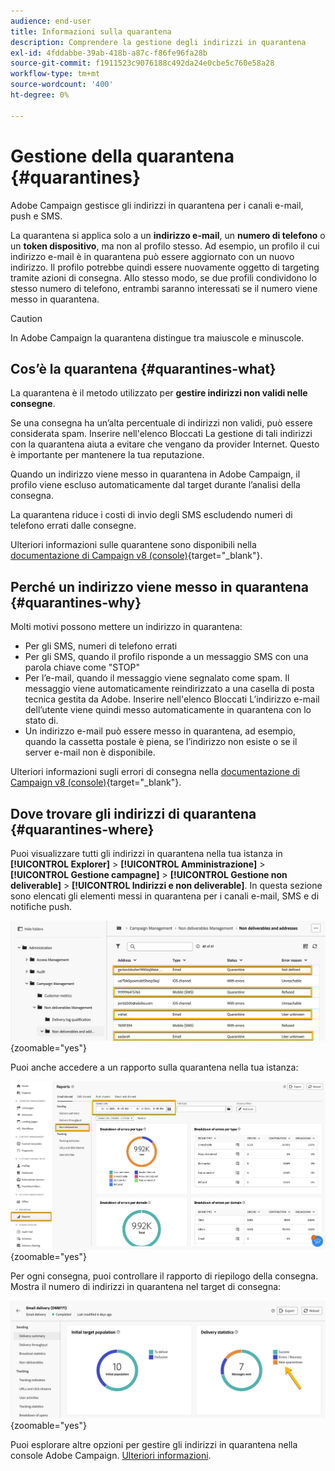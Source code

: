 ```yaml
---
audience: end-user
title: Informazioni sulla quarantena
description: Comprendere la gestione degli indirizzi in quarantena
exl-id: 4fddabbe-39ab-418b-a87c-f86fe96fa28b
source-git-commit: f1911523c9076188c492da24e0cbe5c760e58a28
workflow-type: tm+mt
source-wordcount: '400'
ht-degree: 0%

---
```


# Gestione della quarantena {#quarantines}

Adobe Campaign gestisce gli indirizzi in quarantena per i canali e-mail, push e SMS.

La quarantena si applica solo a un **indirizzo e-mail**, un **numero di telefono** o un **token dispositivo**, ma non al profilo stesso. Ad esempio, un profilo il cui indirizzo e-mail è in quarantena può essere aggiornato con un nuovo indirizzo. Il profilo potrebbe quindi essere nuovamente oggetto di targeting tramite azioni di consegna. Allo stesso modo, se due profili condividono lo stesso numero di telefono, entrambi saranno interessati se il numero viene messo in quarantena.

>[!CAUTION]
>
>In Adobe Campaign la quarantena distingue tra maiuscole e minuscole.

## Cos’è la quarantena {#quarantines-what}

La quarantena è il metodo utilizzato per **gestire indirizzi non validi nelle consegne**.

Se una consegna ha un’alta percentuale di indirizzi non validi, può essere considerata spam. Inserire nell&#39;elenco Bloccati La gestione di tali indirizzi con la quarantena aiuta a evitare che vengano da provider Internet. Questo è importante per mantenere la tua reputazione.

Quando un indirizzo viene messo in quarantena in Adobe Campaign, il profilo viene escluso automaticamente dal target durante l’analisi della consegna.

La quarantena riduce i costi di invio degli SMS escludendo numeri di telefono errati dalle consegne.

Ulteriori informazioni sulle quarantene sono disponibili nella [documentazione di Campaign v8 (console)](https://experienceleague.adobe.com/en/docs/campaign/campaign-v8/send/failures/quarantines){target="_blank"}.

## Perché un indirizzo viene messo in quarantena {#quarantines-why}

Molti motivi possono mettere un indirizzo in quarantena:

* Per gli SMS, numeri di telefono errati
* Per gli SMS, quando il profilo risponde a un messaggio SMS con una parola chiave come &quot;STOP&quot;
* Per l’e-mail, quando il messaggio viene segnalato come spam. Il messaggio viene automaticamente reindirizzato a una casella di posta tecnica gestita da Adobe. Inserire nell&#39;elenco Bloccati L’indirizzo e-mail dell’utente viene quindi messo automaticamente in quarantena con lo stato di.
* Un indirizzo e-mail può essere messo in quarantena, ad esempio, quando la cassetta postale è piena, se l’indirizzo non esiste o se il server e-mail non è disponibile.

Ulteriori informazioni sugli errori di consegna nella [documentazione di Campaign v8 (console)](https://experienceleague.adobe.com/en/docs/campaign/campaign-v8/send/failures/delivery-failures){target="_blank"}.

## Dove trovare gli indirizzi di quarantena {#quarantines-where}

Puoi visualizzare tutti gli indirizzi in quarantena nella tua istanza in **[!UICONTROL Explorer]** > **[!UICONTROL Amministrazione]** > **[!UICONTROL Gestione campagne]** > **[!UICONTROL Gestione non deliverable]** > **[!UICONTROL Indirizzi e non deliverable]**. In questa sezione sono elencati gli elementi messi in quarantena per i canali e-mail, SMS e di notifiche push.

![Posizione di quarantena nell&#39;interfaccia di Adobe Campaign](assets/quarantine_location.png){zoomable="yes"}

Puoi anche accedere a un rapporto sulla quarantena nella tua istanza:

![Quarantena rapporti nell&#39;interfaccia di Adobe Campaign](assets/quarantine_reports.png){zoomable="yes"}

Per ogni consegna, puoi controllare il rapporto di riepilogo della consegna. Mostra il numero di indirizzi in quarantena nel target di consegna:

![Rapporto di riepilogo delle consegne con indirizzi messi in quarantena](assets/quarantine_delivery.png){zoomable="yes"}

Puoi esplorare altre opzioni per gestire gli indirizzi in quarantena nella console Adobe Campaign. [Ulteriori informazioni](https://experienceleague.adobe.com/en/docs/campaign/campaign-v8/send/failures/quarantines#access-quarantined-addresses).